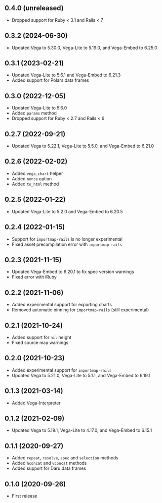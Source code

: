 ## 0.4.0 (unreleased)

- Dropped support for Ruby < 3.1 and Rails < 7

## 0.3.2 (2024-06-30)

- Updated Vega to 5.30.0, Vega-Lite to 5.19.0, and Vega-Embed to 6.25.0

## 0.3.1 (2023-02-21)

- Updated Vega-Lite to 5.6.1 and Vega-Embed to 6.21.3
- Added support for Polars data frames

## 0.3.0 (2022-12-05)

- Updated Vega-Lite to 5.6.0
- Added `params` method
- Dropped support for Ruby < 2.7 and Rails < 6

## 0.2.7 (2022-09-21)

- Updated Vega to 5.22.1, Vega-Lite to 5.5.0, and Vega-Embed to 6.21.0

## 0.2.6 (2022-02-02)

- Added `vega_chart` helper
- Added `nonce` option
- Added `to_html` method

## 0.2.5 (2022-01-22)

- Updated Vega-Lite to 5.2.0 and Vega-Embed to 6.20.5

## 0.2.4 (2022-01-15)

- Support for `importmap-rails` is no longer experimental
- Fixed asset precompilation error with `importmap-rails`

## 0.2.3 (2021-11-15)

- Updated Vega-Embed to 6.20.1 to fix spec version warnings
- Fixed error with iRuby

## 0.2.2 (2021-11-06)

- Added experimental support for exporting charts
- Removed automatic pinning for `importmap-rails` (still experimental)

## 0.2.1 (2021-10-24)

- Added support for `nil` height
- Fixed source map warnings

## 0.2.0 (2021-10-23)

- Added experimental support for `importmap-rails`
- Updated Vega to 5.21.0, Vega-Lite to 5.1.1, and Vega-Embed to 6.19.1

## 0.1.3 (2021-03-14)

- Added Vega-Interpreter

## 0.1.2 (2021-02-09)

- Updated Vega to 5.19.1, Vega-Lite to 4.17.0, and Vega-Embed to 6.15.1

## 0.1.1 (2020-09-27)

- Added `repeat`, `resolve`, `spec` and `selection` methods
- Added `hconcat` and `vconcat` methods
- Added support for Daru data frames

## 0.1.0 (2020-09-26)

- First release
